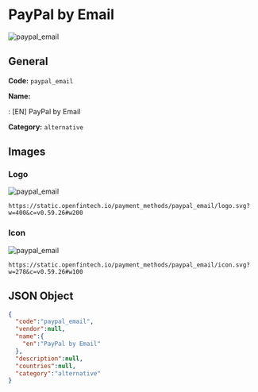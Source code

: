 
# PayPal by Email 
![paypal_email](https://static.openfintech.io/payment_methods/paypal_email/logo.svg?w=400&c=v0.59.26#w200)  

## General 
**Code:** `paypal_email` 
 
**Name:** 
 
:	[EN] PayPal by Email 
 
**Category:** `alternative` 
 

## Images 

### Logo 
![paypal_email](https://static.openfintech.io/payment_methods/paypal_email/logo.svg?w=400&c=v0.59.26#w200)  

```
https://static.openfintech.io/payment_methods/paypal_email/logo.svg?w=400&c=v0.59.26#w200
```  

### Icon 
![paypal_email](https://static.openfintech.io/payment_methods/paypal_email/icon.svg?w=278&c=v0.59.26#w100)  

```
https://static.openfintech.io/payment_methods/paypal_email/icon.svg?w=278&c=v0.59.26#w100
```  

## JSON Object 

```json
{
  "code":"paypal_email",
  "vendor":null,
  "name":{
    "en":"PayPal by Email"
  },
  "description":null,
  "countries":null,
  "category":"alternative"
}
```  
